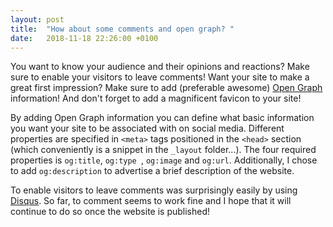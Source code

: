 ```yaml
---
layout: post
title:  "How about some comments and open graph? "
date:   2018-11-18 22:26:00 +0100
---
```


You want to know your audience and their opinions and reactions? Make sure to enable your visitors to leave comments! Want your site to make a great first impression? Make sure to add (preferable awesome) [Open Graph](http://ogp.me/) information! And don't forget to add a magnificent favicon to your site!

By adding Open Graph information you can define what basic information you want your site to be associated with on social media. Different properties are specified in `<meta>` tags positioned in the `<head>` section (which conveniently is a snippet in the `_layout` folder...). The four required properties is `og:title`, `og:type `, `og:image` and `og:url`. Additionally, I chose to add `og:description` to advertise a brief description of the website.

To enable visitors to leave comments was surprisingly easily by using [Disqus](https://disqus.com/). So far, to comment seems to work fine and I hope that it will continue to do so once the website is published!